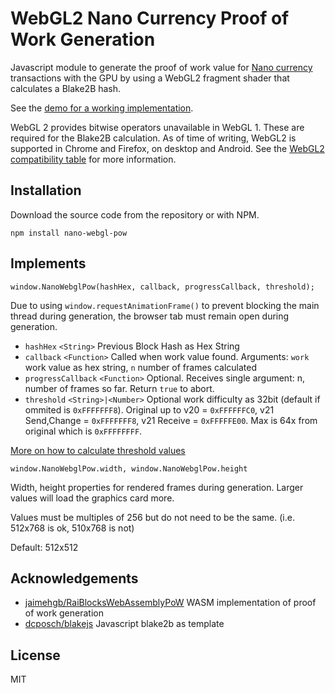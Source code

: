 # WebGL2 Nano Currency Proof of Work Generation

Javascript module to generate the proof of work value for [Nano currency](https://nano.org) transactions with the GPU by using a WebGL2 fragment shader that calculates a Blake2B hash.

See the [demo for a working implementation](https://numtel.github.io/nano-webgl-pow/).

WebGL 2 provides bitwise operators unavailable in WebGL 1. These are required for the Blake2B calculation. As of time of writing, WebGL2 is supported in Chrome and Firefox, on desktop and Android. See the [WebGL2 compatibility table](https://caniuse.com/#feat=webgl2) for more information.

## Installation

Download the source code from the repository or with NPM.

```
npm install nano-webgl-pow
```

## Implements

`window.NanoWebglPow(hashHex, callback, progressCallback, threshold);`

Due to using `window.requestAnimationFrame()` to prevent blocking the main thread during generation, the browser tab must remain open during generation.

* `hashHex` `<String>` Previous Block Hash as Hex String
* `callback` `<Function>` Called when work value found. Arguments: `work` work value as hex string, `n` number of frames calculated
* `progressCallback` `<Function>` Optional. Receives single argument: n, number of frames so far. Return `true` to abort.
* `threshold` `<String>|<Number>` Optional work difficulty as 32bit (default if ommited is `0xFFFFFFF8`). Original up to v20 = `0xFFFFFFC0`, v21 Send,Change = `0xFFFFFFF8`, v21 Receive = `0xFFFFFE00`. Max is 64x from original which is `0xFFFFFFFF`.

[More on how to calculate threshold values](https://docs.nano.org/integration-guides/the-basics/#calculating-work)

`window.NanoWebglPow.width, window.NanoWebglPow.height`

Width, height properties for rendered frames during generation. Larger values will load the graphics card more.

Values must be multiples of 256 but do not need to be the same. (i.e. 512x768 is ok, 510x768 is not)

Default: 512x512

## Acknowledgements

* [jaimehgb/RaiBlocksWebAssemblyPoW](https://github.com/jaimehgb/RaiBlocksWebAssemblyPoW) WASM implementation of proof of work generation
* [dcposch/blakejs](https://github.com/dcposch/blakejs) Javascript blake2b as template

## License

MIT
